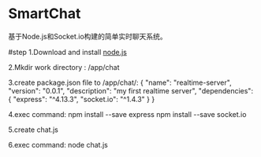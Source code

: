 # SmartChat
基于Node.js和Socket.io构建的简单实时聊天系统。

#step
1.Download and install <a href="https://nodejs.org/en/download/" target="_blank">node.js</a>

2.Mkdir work directory : /app/chat

3.create package.json file to /app/chat/:
{
  "name": "realtime-server",
  "version": "0.0.1",
  "description": "my first realtime server",
  "dependencies": {
    "express": "^4.13.3",
    "socket.io": "^1.4.3"
  }
}

4.exec command: 
npm install --save express
npm install --save socket.io

5.create chat.js

6.exec command:
node chat.js
